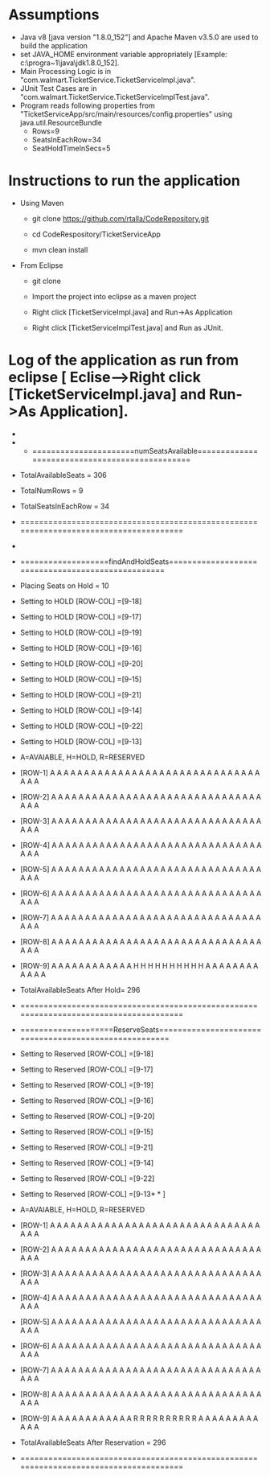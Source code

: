 # Assumptions
* Java v8 [java version "1.8.0_152"] and Apache Maven v3.5.0 are used to build the application
* set JAVA_HOME environment variable appropriately [Example: c:\progra~1\java\jdk1.8.0_152].
* Main Processing Logic is in "com.walmart.TicketService.TicketServiceImpl.java".
* JUnit Test Cases are in "com.walmart.TicketService.TicketServiceImplTest.java".
* Program reads following properties from "TicketServiceApp/src/main/resources/config.properties" using java.util.ResourceBundle
  * Rows=9
  * SeatsInEachRow=34
  * SeatHoldTimeInSecs=5

# Instructions to run the application

* Using Maven

  * git clone https://github.com/rtalla/CodeRepository.git

  * cd CodeRespository/TicketServiceApp

  * mvn clean install

* From Eclipse

  * git clone

  * Import the project into eclipse as a maven project

  * Right click [TicketServiceImpl.java] and Run->As Application
 
  * Right click [TicketServiceImplTest.java] and Run as JUnit.      
      

# Log of the application as run from eclipse [ Eclise-->Right click [TicketServiceImpl.java] and Run->As Application].
* 
* * ======================numSeatsAvailable===============================================
* TotalAvailableSeats = 306
* TotalNumRows = 9
* TotalSeatsInEachRow = 34
* ======================================================================================

* 
* ===================findAndHoldSeats==================================================
* Placing Seats on Hold = 10
* Setting to HOLD [ROW-COL] =[9-18]
* Setting to HOLD [ROW-COL] =[9-17]
* Setting to HOLD [ROW-COL] =[9-19]
* Setting to HOLD [ROW-COL] =[9-16]
* Setting to HOLD [ROW-COL] =[9-20]
* Setting to HOLD [ROW-COL] =[9-15]
* Setting to HOLD [ROW-COL] =[9-21]
* Setting to HOLD [ROW-COL] =[9-14]
* Setting to HOLD [ROW-COL] =[9-22]
* Setting to HOLD [ROW-COL] =[9-13]

* A=AVAIABLE, H=HOLD, R=RESERVED
* [ROW-1]   A A A A A A A A A A A A A A A A A A A A A A A A A A A A A A A A A A 
* [ROW-2]   A A A A A A A A A A A A A A A A A A A A A A A A A A A A A A A A A A 
* [ROW-3]   A A A A A A A A A A A A A A A A A A A A A A A A A A A A A A A A A A 
* [ROW-4]   A A A A A A A A A A A A A A A A A A A A A A A A A A A A A A A A A A 
* [ROW-5]   A A A A A A A A A A A A A A A A A A A A A A A A A A A A A A A A A A 
* [ROW-6]   A A A A A A A A A A A A A A A A A A A A A A A A A A A A A A A A A A 
* [ROW-7]   A A A A A A A A A A A A A A A A A A A A A A A A A A A A A A A A A A 
* [ROW-8]   A A A A A A A A A A A A A A A A A A A A A A A A A A A A A A A A A A 
* [ROW-9]   A A A A A A A A A A A A H H H H H H H H H H A A A A A A A A A A A A 
* TotalAvailableSeats After Hold= 296
* ======================================================================================

* ====================ReserveSeats======================================================
* Setting to Reserved [ROW-COL] =[9-18]
* Setting to Reserved [ROW-COL] =[9-17]
* Setting to Reserved [ROW-COL] =[9-19]
* Setting to Reserved [ROW-COL] =[9-16]
* Setting to Reserved [ROW-COL] =[9-20]
* Setting to Reserved [ROW-COL] =[9-15]
* Setting to Reserved [ROW-COL] =[9-21]
* Setting to Reserved [ROW-COL] =[9-14]
* Setting to Reserved [ROW-COL] =[9-22]
* Setting to Reserved [ROW-COL] =[9-13* * ]

* A=AVAIABLE, H=HOLD, R=RESERVED
* [ROW-1]   A A A A A A A A A A A A A A A A A A A A A A A A A A A A A A A A A A 
* [ROW-2]   A A A A A A A A A A A A A A A A A A A A A A A A A A A A A A A A A A 
* [ROW-3]   A A A A A A A A A A A A A A A A A A A A A A A A A A A A A A A A A A 
* [ROW-4]   A A A A A A A A A A A A A A A A A A A A A A A A A A A A A A A A A A 
* [ROW-5]   A A A A A A A A A A A A A A A A A A A A A A A A A A A A A A A A A A 
* [ROW-6]   A A A A A A A A A A A A A A A A A A A A A A A A A A A A A A A A A A 
* [ROW-7]   A A A A A A A A A A A A A A A A A A A A A A A A A A A A A A A A A A 
* [ROW-8]   A A A A A A A A A A A A A A A A A A A A A A A A A A A A A A A A A A 
* [ROW-9]   A A A A A A A A A A A A R R R R R R R R R R A A A A A A A A A A A A 
* TotalAvailableSeats After Reservation = 296
* ======================================================================================
